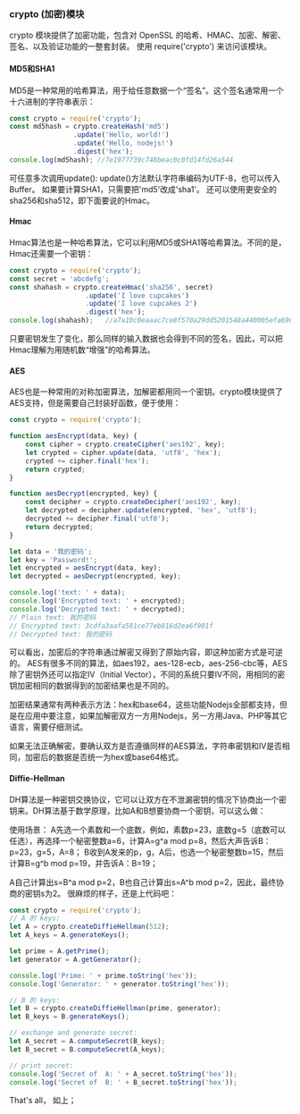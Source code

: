 ### crypto (加密)模块
crypto 模块提供了加密功能，包含对 OpenSSL 的哈希、HMAC、加密、解密、签名、以及验证功能的一整套封装。
使用 require('crypto') 来访问该模块。
#### MD5和SHA1

MD5是一种常用的哈希算法，用于给任意数据一个“签名”。这个签名通常用一个十六进制的字符串表示：

```javascript
const crypto = require('crypto');
const md5hash = crypto.createHash('md5')
                .update('Hello, world!')
                .update('Hello, nodejs!')
                .digest('hex');
console.log(md5hash); //7e1977739c748beac0c0fd14fd26a544
```
可任意多次调用update(): 
update()方法默认字符串编码为UTF-8，也可以传入Buffer。
如果要计算SHA1，只需要把'md5'改成'sha1'。
还可以使用更安全的sha256和sha512，即下面要说的Hmac。

#### Hmac

Hmac算法也是一种哈希算法，它可以利用MD5或SHA1等哈希算法。不同的是，Hmac还需要一个密钥：

```javascript
const crypto = require('crypto');
const secret = 'abcdefg';
const shahash = crypto.createHmac('sha256', secret)
                   .update('I love cupcakes')
                   .update('I love cupcakes 2')
                   .digest('hex');
console.log(shahash);   //a7a10c0eaaac7ce8f570a29dd5201548a440005efa69684f565c4f7c520f17d9
```
只要密钥发生了变化，那么同样的输入数据也会得到不同的签名，因此，可以把Hmac理解为用随机数“增强”的哈希算法。

#### AES
AES也是一种常用的对称加密算法，加解密都用同一个密钥。crypto模块提供了AES支持，但是需要自己封装好函数，便于使用：

```javascript
const crypto = require('crypto');

function aesEncrypt(data, key) {
    const cipher = crypto.createCipher('aes192', key);
    let crypted = cipher.update(data, 'utf8', 'hex');
    crypted += cipher.final('hex');
    return crypted;
}

function aesDecrypt(encrypted, key) {
    const decipher = crypto.createDecipher('aes192', key);
    let decrypted = decipher.update(encrypted, 'hex', 'utf8');
    decrypted += decipher.final('utf8');
    return decrypted;
}

let data = '我的密码';
let key = 'Password!';
let encrypted = aesEncrypt(data, key);
let decrypted = aesDecrypt(encrypted, key);

console.log('text: ' + data);
console.log('Encrypted text: ' + encrypted);
console.log('Decrypted text: ' + decrypted);
// Plain text: 我的密码
// Encrypted text: 3cdfa3aafa581ce77eb816d2ea6f901f
// Decrypted text: 我的密码
```
可以看出，加密后的字符串通过解密又得到了原始内容，即这种加密方式是可逆的。
AES有很多不同的算法，如aes192，aes-128-ecb，aes-256-cbc等，AES除了密钥外还可以指定IV（Initial Vector），不同的系统只要IV不同，用相同的密钥加密相同的数据得到的加密结果也是不同的。

加密结果通常有两种表示方法：hex和base64，这些功能Nodejs全部都支持，但是在应用中要注意，如果加解密双方一方用Nodejs，另一方用Java、PHP等其它语言，需要仔细测试。

如果无法正确解密，要确认双方是否遵循同样的AES算法，字符串密钥和IV是否相同，加密后的数据是否统一为hex或base64格式。

#### Diffie-Hellman

DH算法是一种密钥交换协议，它可以让双方在不泄漏密钥的情况下协商出一个密钥来。DH算法基于数学原理，比如A和B想要协商一个密钥，可以这么做：

使用场景：
A先选一个素数和一个底数，例如，素数p=23，底数g=5（底数可以任选），再选择一个秘密整数a=6，计算A=g^a mod p=8，然后大声告诉B：p=23，g=5，A=8；
B收到A发来的p，g，A后，也选一个秘密整数b=15，然后计算B=g^b mod p=19，并告诉A：B=19；

A自己计算出s=B^a mod p=2，B也自己计算出s=A^b mod p=2，因此，最终协商的密钥s为2。
很麻烦的样子，还是上代码吧：
```javascript
const crypto = require('crypto');
// A 的 keys:
let A = crypto.createDiffieHellman(512);        
let A_keys = A.generateKeys();                 

let prime = A.getPrime();
let generator = A.getGenerator();

console.log('Prime: ' + prime.toString('hex'));
console.log('Generator: ' + generator.toString('hex'));

// B 的 keys:
let B = crypto.createDiffieHellman(prime, generator);
let B_keys = B.generateKeys();

// exchange and generate secret:
let A_secret = A.computeSecret(B_keys);
let B_secret = B.computeSecret(A_keys);

// print secret:
console.log('Secret of  A: ' + A_secret.toString('hex'));
console.log('Secret of  B: ' + B_secret.toString('hex'));
```

That's all， 如上；